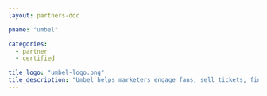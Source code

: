 ```yaml
---
layout: partners-doc

pname: "umbel"

categories: 
  - partner
  - certified

tile_logo: "umbel-logo.png"
tile_description: "Umbel helps marketers engage fans, sell tickets, find and retain sponsors and create personalized in-stadium experiences. We connect data across online and offline systems including Ticketmaster, mobile apps, vendors, Wi-Fi and beacons and turn it into a unique competitive asset that powers better performing marketing campaigns."
---
```

